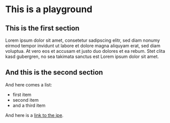 This is a playground
====================

This is the first section
-------------------------

Lorem ipsum dolor sit amet, consetetur sadipscing elitr, sed diam nonumy eirmod tempor invidunt ut labore et dolore magna aliquyam erat, sed diam voluptua. At vero eos et accusam et justo duo dolores et ea rebum. Stet clita kasd gubergren, no sea takimata sanctus est Lorem ipsum dolor sit amet.

And this is the second section
------------------------------

And here comes a list:

* first item
* second item
* and a third item

And here is a [link to the ipe](http://www.integrating-publishing.org/).
